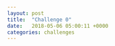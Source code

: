 ```yaml
---
layout: post
title:  "Challenge 0"
date:   2018-05-06 05:00:11 +0000
categories: challenges
---
```

